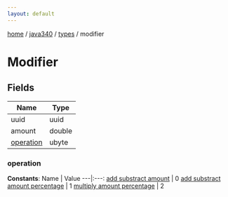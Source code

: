 ```yaml
---
layout: default
---
```


[home](/)  /  [java340](/protocol/java340)  /  [types](/protocol/java340/types)  /  modifier

# Modifier

## Fields

Name | Type
---|---
uuid | uuid
amount | double
[operation](#operation) | ubyte

### operation

**Constants**:
Name | Value
---|:---:
[add substract amount](operation_add-substract-amount) | 0
[add substract amount percentage](operation_add-substract-amount-percentage) | 1
[multiply amount percentage](operation_multiply-amount-percentage) | 2

